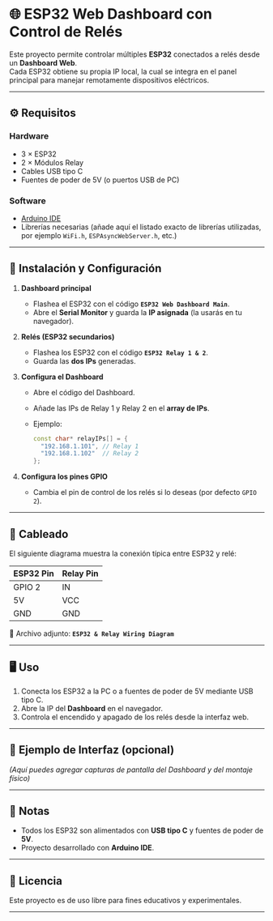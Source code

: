 # 🌐 ESP32 Web Dashboard con Control de Relés

Este proyecto permite controlar múltiples **ESP32** conectados a relés desde un **Dashboard Web**.  
Cada ESP32 obtiene su propia IP local, la cual se integra en el panel principal para manejar remotamente dispositivos eléctricos.

---

## ⚙️ Requisitos

### Hardware
- 3 × ESP32  
- 2 × Módulos Relay  
- Cables USB tipo C  
- Fuentes de poder de 5V (o puertos USB de PC)

### Software
- [Arduino IDE](https://www.arduino.cc/en/software)  
- Librerías necesarias (añade aquí el listado exacto de librerías utilizadas, por ejemplo `WiFi.h`, `ESPAsyncWebServer.h`, etc.)

---

## 🚀 Instalación y Configuración

1. **Dashboard principal**  
   - Flashea el ESP32 con el código **`ESP32 Web Dashboard Main`**.  
   - Abre el **Serial Monitor** y guarda la **IP asignada** (la usarás en tu navegador).

2. **Relés (ESP32 secundarios)**  
   - Flashea los ESP32 con el código **`ESP32 Relay 1 & 2`**.  
   - Guarda las **dos IPs** generadas.  

3. **Configura el Dashboard**  
   - Abre el código del Dashboard.  
   - Añade las IPs de Relay 1 y Relay 2 en el **array de IPs**.  
   - Ejemplo:

     ```cpp
     const char* relayIPs[] = {
       "192.168.1.101", // Relay 1
       "192.168.1.102"  // Relay 2
     };
     ```

4. **Configura los pines GPIO**  
   - Cambia el pin de control de los relés si lo deseas (por defecto `GPIO 2`).  

---

## 🔌 Cableado

El siguiente diagrama muestra la conexión típica entre ESP32 y relé:

| ESP32 Pin | Relay Pin |
|-----------|-----------|
| GPIO 2    | IN        |
| 5V        | VCC       |
| GND       | GND       |

📎 Archivo adjunto: **`ESP32 & Relay Wiring Diagram`**

---

## 🖥️ Uso

1. Conecta los ESP32 a la PC o a fuentes de poder de 5V mediante USB tipo C.  
2. Abre la IP del **Dashboard** en el navegador.  
3. Controla el encendido y apagado de los relés desde la interfaz web.  

---

## 📸 Ejemplo de Interfaz (opcional)

*(Aquí puedes agregar capturas de pantalla del Dashboard y del montaje físico)*

---

## 📝 Notas
- Todos los ESP32 son alimentados con **USB tipo C** y fuentes de poder de **5V**.  
- Proyecto desarrollado con **Arduino IDE**.  

---

## 📄 Licencia
Este proyecto es de uso libre para fines educativos y experimentales.  

---
